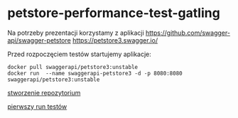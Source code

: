 # petstore-performance-test-gatling

Na potrzeby prezentacji korzystamy z aplikacji
https://github.com/swagger-api/swagger-petstore
https://petstore3.swagger.io/

Przed rozpoczęciem testów startujemy aplikacje:

```shell
docker pull swaggerapi/petstore3:unstable
docker run  --name swaggerapi-petstore3 -d -p 8080:8080 swaggerapi/petstore3:unstable
```

[stworzenie repozytorium](docs/create_repo.md)

[pierwszy run testów](docs/run_tests_01.md)
